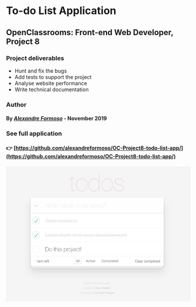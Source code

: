 # To-do List Application

## OpenClassrooms: Front-end Web Developer, Project 8

### Project deliverables

* Hunt and fix the bugs
* Add tests to support the project
* Analyse website performance
* Write technical documentation


### Author

#### By [*Alexandre Formoso*](https://aformoso.dev) - November 2019

### See full application 
#### :point_right: [https://github.com/alexandreformoso/OC-Project8-todo-list-app/](https://github.com/alexandreformoso/OC-Project8-todo-list-app/)

![game printscreen](/img/to-do-img.png)
